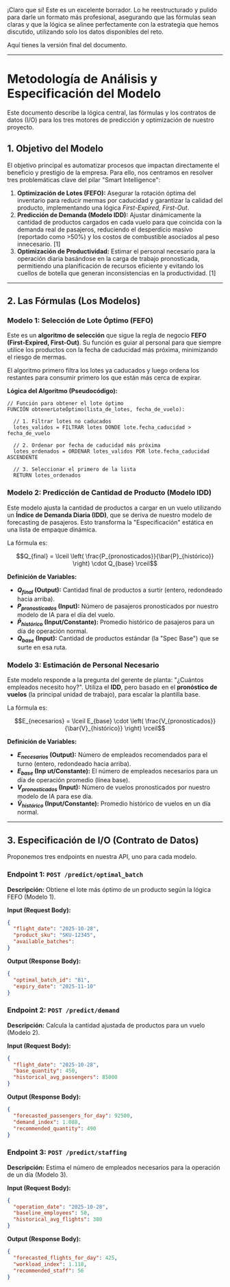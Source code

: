 ¡Claro que sí\! Este es un excelente borrador. Lo he reestructurado y pulido para darle un formato más profesional, asegurando que las fórmulas sean claras y que la lógica se alinee perfectamente con la estrategia que hemos discutido, utilizando solo los datos disponibles del reto.

Aquí tienes la versión final del documento.

-----

# Metodología de Análisis y Especificación del Modelo

Este documento describe la lógica central, las fórmulas y los contratos de datos (I/O) para los tres motores de predicción y optimización de nuestro proyecto.

## 1\. Objetivo del Modelo

El objetivo principal es automatizar procesos que impactan directamente el beneficio y prestigio de la empresa. Para ello, nos centramos en resolver tres problemáticas clave del pilar "Smart Intelligence":

1.  **Optimización de Lotes (FEFO):** Asegurar la rotación óptima del inventario para reducir mermas por caducidad y garantizar la calidad del producto, implementando una lógica *First-Expired, First-Out*.
2.  **Predicción de Demanda (Modelo IDD):** Ajustar dinámicamente la cantidad de productos cargados en cada vuelo para que coincida con la demanda real de pasajeros, reduciendo el desperdicio masivo (reportado como \>50%) y los costos de combustible asociados al peso innecesario. [1]
3.  **Optimización de Productividad:** Estimar el personal necesario para la operación diaria basándose en la carga de trabajo pronosticada, permitiendo una planificación de recursos eficiente y evitando los cuellos de botella que generan inconsistencias en la productividad. [1]

-----

## 2\. Las Fórmulas (Los Modelos)

### Modelo 1: Selección de Lote Óptimo (FEFO)

Este es un **algoritmo de selección** que sigue la regla de negocio **FEFO (First-Expired, First-Out)**. Su función es guiar al personal para que siempre utilice los productos con la fecha de caducidad más próxima, minimizando el riesgo de mermas.

El algoritmo primero filtra los lotes ya caducados y luego ordena los restantes para consumir primero los que están más cerca de expirar.

**Lógica del Algoritmo (Pseudocódigo):**

```
// Función para obtener el lote óptimo
FUNCIÓN obtenerLoteÓptimo(lista_de_lotes, fecha_de_vuelo):
  
  // 1. Filtrar lotes no caducados
  lotes_validos = FILTRAR lotes DONDE lote.fecha_caducidad > fecha_de_vuelo
  
  // 2. Ordenar por fecha de caducidad más próxima
  lotes_ordenados = ORDENAR lotes_validos POR lote.fecha_caducidad ASCENDENTE
  
  // 3. Seleccionar el primero de la lista
  RETURN lotes_ordenados
```

### Modelo 2: Predicción de Cantidad de Producto (Modelo IDD)

Este modelo ajusta la cantidad de productos a cargar en un vuelo utilizando un **Índice de Demanda Diaria (IDD)**, que se deriva de nuestro modelo de forecasting de pasajeros. Esto transforma la "Especificación" estática en una lista de empaque dinámica.

La fórmula es:

$$Q_{final} = \lceil \left( \frac{P_{pronosticados}}{\bar{P}_{histórico}} \right) \cdot Q_{base} \rceil$$

**Definición de Variables:**

  * **$Q_{final}$ (Output):** Cantidad final de productos a surtir (entero, redondeado hacia arriba).
  * **$P_{pronosticados}$ (Input):** Número de pasajeros pronosticados por nuestro modelo de IA para el día del vuelo.
  * **$\bar{P}_{histórico}$ (Input/Constante):** Promedio histórico de pasajeros para un día de operación normal.
  * **$Q_{base}$ (Input):** Cantidad de productos estándar (la "Spec Base") que se surte en esa ruta.

### Modelo 3: Estimación de Personal Necesario

Este modelo responde a la pregunta del gerente de planta: "¿Cuántos empleados necesito hoy?". Utiliza el **IDD**, pero basado en el **pronóstico de vuelos** (la principal unidad de trabajo), para escalar la plantilla base.

La fórmula es:

$$E_{necesarios} = \lceil E_{base} \cdot \left( \frac{V_{pronosticados}}{\bar{V}_{histórico}} \right) \rceil$$

**Definición de Variables:**

  * **$E_{necesarios}$ (Output):** Número de empleados recomendados para el turno (entero, redondeado hacia arriba).
  * **$E_{base}$ (Inp   ut/Constante):** El número de empleados necesarios para un día de operación promedio (línea base).
  * **$V_{pronosticados}$ (Input):** Número de vuelos pronosticados por nuestro modelo de IA para ese día.
  * **$\bar{V}_{histórico}$ (Input/Constante):** Promedio histórico de vuelos en un día normal.

-----

## 3\. Especificación de I/O (Contrato de Datos)

Proponemos tres endpoints en nuestra API, uno para cada modelo.

### Endpoint 1: `POST /predict/optimal_batch`

**Descripción:** Obtiene el lote más óptimo de un producto según la lógica FEFO (Modelo 1).

**Input (Request Body):**

```json
{
  "flight_date": "2025-10-28",
  "product_sku": "SKU-12345",
  "available_batches":
}
```

**Output (Response Body):**

```json
{
  "optimal_batch_id": "B1",
  "expiry_date": "2025-11-10"
}
```

### Endpoint 2: `POST /predict/demand`

**Descripción:** Calcula la cantidad ajustada de productos para un vuelo (Modelo 2).

**Input (Request Body):**

```json
{
  "flight_date": "2025-10-28",
  "base_quantity": 450,
  "historical_avg_passengers": 85000
}
```

**Output (Response Body):**

```json
{
  "forecasted_passengers_for_day": 92500,
  "demand_index": 1.088,
  "recommended_quantity": 490
}
```

### Endpoint 3: `POST /predict/staffing`

**Descripción:** Estima el número de empleados necesarios para la operación de un día (Modelo 3).

**Input (Request Body):**

```json
{
  "operation_date": "2025-10-28",
  "baseline_employees": 50,
  "historical_avg_flights": 380
}
```

**Output (Response Body):**

```json
{
  "forecasted_flights_for_day": 425,
  "workload_index": 1.118,
  "recommended_staff": 56
}
```